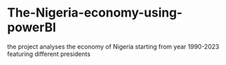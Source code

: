 # The-Nigeria-economy-using-powerBI
the project analyses the economy of Nigeria starting from year 1990-2023 featuring different presidents
